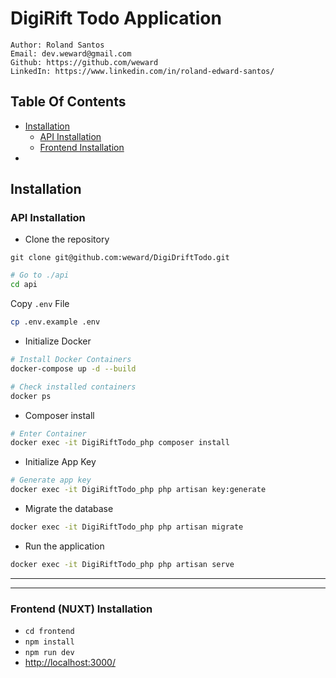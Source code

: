 # DigiRift Todo Application

```
Author: Roland Santos
Email: dev.weward@gmail.com
Github: https://github.com/weward
LinkedIn: https://www.linkedin.com/in/roland-edward-santos/
```


## Table Of Contents 

- [Installation](#installation)
    - [API Installation](#api-installation)
    - [Frontend Installation](#frontend-nuxt-installation)
- 


## Installation 

### API Installation

- Clone the repository

`git clone git@github.com:weward/DigiDriftTodo.git`

```sh
# Go to ./api
cd api

```


Copy `.env` File

```sh
cp .env.example .env
```

- Initialize Docker

```sh
# Install Docker Containers
docker-compose up -d --build

# Check installed containers
docker ps 
```

- Composer install 

```sh
# Enter Container
docker exec -it DigiRiftTodo_php composer install
```

- Initialize App Key

```sh
# Generate app key 
docker exec -it DigiRiftTodo_php php artisan key:generate 
```

- Migrate the database

```sh
docker exec -it DigiRiftTodo_php php artisan migrate 
```

- Run the application

```sh
docker exec -it DigiRiftTodo_php php artisan serve
```




---
---


### Frontend (NUXT) Installation

- `cd frontend`
- `npm install`
- `npm run dev` 
- [http://localhost:3000/](http://localhost:3000/)

